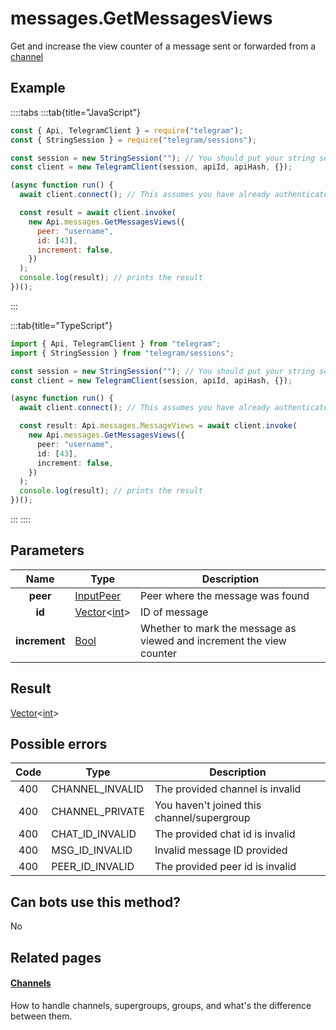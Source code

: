 # messages.GetMessagesViews

Get and increase the view counter of a message sent or forwarded from a [channel](https://core.telegram.org/api/channel)

## Example

::::tabs
:::tab{title="JavaScript"}

```js
const { Api, TelegramClient } = require("telegram");
const { StringSession } = require("telegram/sessions");

const session = new StringSession(""); // You should put your string session here
const client = new TelegramClient(session, apiId, apiHash, {});

(async function run() {
  await client.connect(); // This assumes you have already authenticated with .start()

  const result = await client.invoke(
    new Api.messages.GetMessagesViews({
      peer: "username",
      id: [43],
      increment: false,
    })
  );
  console.log(result); // prints the result
})();
```

:::

:::tab{title="TypeScript"}

```ts
import { Api, TelegramClient } from "telegram";
import { StringSession } from "telegram/sessions";

const session = new StringSession(""); // You should put your string session here
const client = new TelegramClient(session, apiId, apiHash, {});

(async function run() {
  await client.connect(); // This assumes you have already authenticated with .start()

  const result: Api.messages.MessageViews = await client.invoke(
    new Api.messages.GetMessagesViews({
      peer: "username",
      id: [43],
      increment: false,
    })
  );
  console.log(result); // prints the result
})();
```

:::
::::

## Parameters

|     Name      | Type                                                                                           | Description                                                          |
| :-----------: | ---------------------------------------------------------------------------------------------- | -------------------------------------------------------------------- |
|   **peer**    | [InputPeer](https://core.telegram.org/type/InputPeer)                                          | Peer where the message was found                                     |
|    **id**     | [Vector](https://core.telegram.org/type/Vector%20t)<[int](https://core.telegram.org/type/int)> | ID of message                                                        |
| **increment** | [Bool](https://core.telegram.org/type/Bool)                                                    | Whether to mark the message as viewed and increment the view counter |

## Result

[Vector](https://core.telegram.org/type/Vector%20t)<[int](https://core.telegram.org/type/int)>

## Possible errors

| Code | Type            | Description                                |
| :--: | --------------- | ------------------------------------------ |
| 400  | CHANNEL_INVALID | The provided channel is invalid            |
| 400  | CHANNEL_PRIVATE | You haven't joined this channel/supergroup |
| 400  | CHAT_ID_INVALID | The provided chat id is invalid            |
| 400  | MSG_ID_INVALID  | Invalid message ID provided                |
| 400  | PEER_ID_INVALID | The provided peer id is invalid            |

## Can bots use this method?

No

## Related pages

#### [Channels](https://core.telegram.org/api/channel)

How to handle channels, supergroups, groups, and what's the difference between them.
